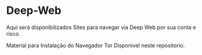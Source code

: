 # Deep-Web

Aqui será disponibilizados Sites para navegar via Deep Web por sua conta e risco.

Material para Instalação do Navegador Tor Disponivel neste repositorio.
